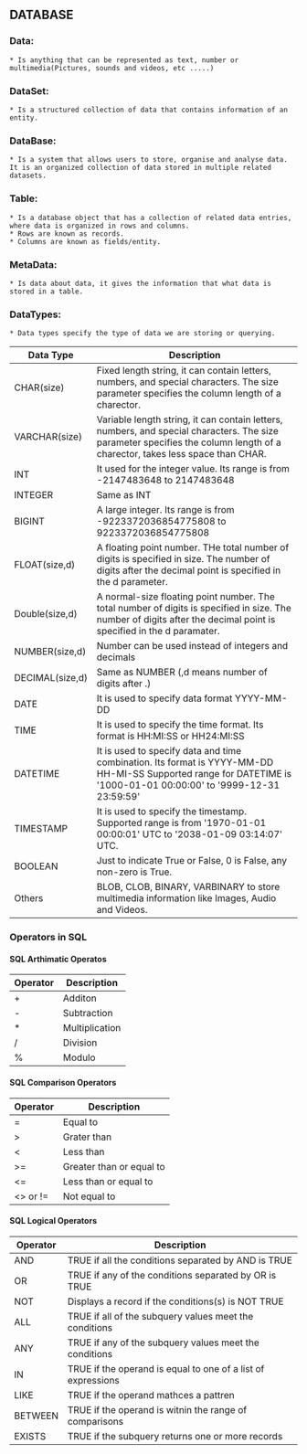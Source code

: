 DATABASE
--------
### Data: 
    * Is anything that can be represented as text, number or multimedia(Pictures, sounds and videos, etc .....)
### DataSet: 
    * Is a structured collection of data that contains information of an entity.
### DataBase:
    * Is a system that allows users to store, organise and analyse data. It is an organized collection of data stored in multiple related datasets.
### Table:
    * Is a database object that has a collection of related data entries, where data is organized in rows and columns.
    * Rows are known as records.
    * Columns are known as fields/entity.
### MetaData:
    * Is data about data, it gives the information that what data is stored in a table.
### DataTypes:
    * Data types specify the type of data we are storing or querying.
| Data Type  | Description |
| ---------  | ----------- |
| CHAR(size)      | Fixed length string, it can contain letters, numbers, and special characters. The size parameter specifies the column length of a charector.|
| VARCHAR(size)   | Variable length string, it can contain letters, numbers, and special characters. The size parameter specifies the column length of a charector, takes less space than CHAR. |
| INT       | It used for the integer value. Its range is from -2147483648 to 2147483648 |
| INTEGER   | Same as INT |
| BIGINT    | A large integer. Its range is from -9223372036854775808 to 9223372036854775808 |
| FLOAT(size,d)     | A floating point number. THe total number of digits is specified in size. The number of digits after the decimal point is specified in the d parameter. |
| Double(size,d) | A normal-size floating point number. The total number of digits is specified in size. The number of digits after the decimal point is specified in the d paramater. |
| NUMBER(size,d) | Number can be used instead of integers and decimals |
| DECIMAL(size,d) | Same as NUMBER (,d means number of digits after .) |
| DATE  | It is used to specify data format YYYY-MM-DD |
| TIME  | It is used to specify the time format. Its format is HH:MI:SS or HH24:MI:SS  |
| DATETIME  | It is used to specify data and time combination. Its format is YYYY-MM-DD HH-MI-SS Supported range for DATETIME is '1000-01-01 00:00:00' to '9999-12-31 23:59:59' |
| TIMESTAMP | It is used to specify the timestamp. Supported range is from '1970-01-01 00:00:01' UTC to '2038-01-09 03:14:07' UTC. | 
| BOOLEAN   | Just to indicate True or False, 0 is False, any non-zero is True. |
| Others    | BLOB, CLOB, BINARY, VARBINARY to store multimedia information like Images, Audio and Videos. |

### Operators in SQL
#### SQL Arthimatic Operatos

| Operator  | Description    |
| --------- | -------------- |
| +         | Additon        |
| -         | Subtraction    |
| *         | Multiplication |
| /         | Division       |
| %         | Modulo         |

#### SQL Comparison Operators

| Operator  | Description              |
| --------- | ------------------------ |
| =         | Equal to                 |
| >         | Grater than              |
| <         | Less than                |
| >=        | Greater than or equal to |
| <=        | Less than or equal to    |
| <> or !=  | Not equal to             |

#### SQL Logical Operators

| Operator  | Description              |
| --------- | ------------------------ |
| AND       | TRUE if all the conditions separated by AND is TRUE |
| OR        | TRUE if any of the conditions separated by OR is TRUE |
| NOT       | Displays a record if the conditions(s) is NOT TRUE |
| ALL       | TRUE if all of the subquery values meet the conditions |
| ANY       | TRUE if any of the subquery values meet the conditions |
| IN        | TRUE if the operand is equal to one of a list of expressions |
| LIKE      | TRUE if the operand mathces a pattren | 
| BETWEEN   | TRUE if the operand is witnin the range of comparisons |
| EXISTS    | TRUE if the subquery returns one or more records |
